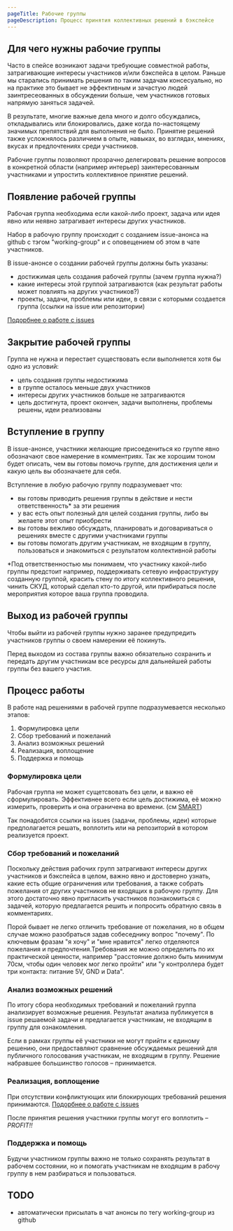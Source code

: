 ```yaml
---
pageTitle: Рабочие группы
pageDescription: Процесс принятия коллективных решений в бэкспейсе
---
```


## Для чего нужны рабочие группы

Часто в спейсе возникают задачи требующие совместной работы, затрагивающие интересы участников и/или бэкспейса в целом. Раньше мы старались принимать решения по таким задачам консесуально, но на практике это бывает не эффективным и зачастую людей заинтресеованных в обсуждении больше, чем участников готовых напрямую заняться задачей.

В результате, многие важные дела много и долго обсуждались, откладывались или блокировались, даже когда по-настоящему значимых препятствий для выполнения не было. Принятие решений также усложнялось различием в опыте, навыках, во взглядах, мнениях, вкусах и предпочтениях среди участников.

Рабочие группы позволяют прозрачно делегировать решение вопросов в конкретной области (например интерьер) заинтересованным участниками и упростить коллективное принятие решений.

## Появление рабочей группы

Рабочая группа необходима если какой-либо проект, задача или идея явно или неявно затрагивает интересы других участников.

Набор в рабочую группу происходит с созданием issue-анонса на github с тэгом "working-group" и с оповещением об этом в чате участников.

В issue-анонсе о создании рабочей группы должны быть указаны:

- достижимая цель создания рабочей группы (зачем группа нужна?)
- какие интересы этой группой затрагиваются (как результат работы может повлиять на других участников?)
- проекты, задачи, проблемы или идеи, в связи с которыми создается группа (ссылки на issue или репозитории)

[Подорбнее о работе с issues](./issue-rules.md)

## Закрытие рабочей группы

Группа не нужна и перестает существовать если выполняется хотя бы одно из условий:

- цель создания группы недостижима
- в группе осталось меньше двух участников
- интересы других участников больше не затрагиваются
- цель достигнута, проект окончен, задачи выполнены, проблемы решены, идеи реализованы
 
## Вступление в группу

В issue-анонсе, участники желающие присоедениться ко группе явно обозначают свое намерение в комментриях. Так же хорошим тоном будет описать, чем вы готовы помочь группе, для достижения цели и какую цель вы обозначаете для себя.

Вступление в любую рабочую группу подразумевает что:

- вы готовы приводить решения группы в действие и нести ответственность* за эти решения
- у вас есть опыт полезный для целей создания группы, либо вы желаете этот опыт приобрести
- вы готовы вежливо обсуждать, планировать и договариваться о решениях вместе с другими участниками группы
- вы готовы помогать другим участникам, не входящим в группу, пользоваться и знакомиться с результатом коллективной работы

*Под ответственностью мы понимаем, что участнику какой-либо группы предстоит например, поддерживать сетевую инфраструктуру созданную группой, красить стену по итогу коллективного решения, чинить СКУД, который сделал кто-то другой, или прибираться после мероприятия которое ваша группа проводила.

## Выход из рабочей группы

Чтобы выйти из рабочей группы нужно заранее предупредить участников группы о своем намерении её покинуть.

Перед выходом из состава группы важно обязательно сохранить и передать другим участникам все ресурсы для дальнейшей работы группы без вашего участия.

## Процесс работы

В работе над решениями в рабочей группе подразумевается несколько этапов:

1. Формулировка цели
2. Сбор требований и пожеланий
3. Анализ возможных решений
4. Реализация, воплощение
5. Поддержка и помощь

### Формулировка цели

Рабочая группа не может сущетсвовать без цели, и важно её сформулировать. Эффективнее всего если цель достижима, её можно измерить, проверить и она ограничена во времени. (см [SMART](https://ru.wikipedia.org/wiki/SMART))

Так понадобятся ссылки на issues (задачи, проблемы, идеи) которые предполагается решать, воплотить или на репозиторий в котором реализуется проект.

### Сбор требований и пожеланий

Поскольку действия рабочих групп затрагивают интересы других участников и бэкспейса в целом, важно явно и достоверно узнать, какие есть общие ограничения или требования, а также собрать пожелания от других участников не входящих в рабочую группу. Для этого достаточно явно пригласить участников познакомиться с задачей, которую предлагается решить и попросить обратную связь в комментариях. 

Порой бывает не легко отличить требование от пожелания, но в общем случае можно разобраться задав собеседнику вопрос "почему". По ключевым фразам "я хочу" и "мне нравится" легко отделяются пожелания и предпочтения.Требования же можно определить по их практической ценности, например "расстояние должно быть минимум 70см, чтобы один человек мог легко пройти" или "у контроллера будет три контакта: питание 5V, GND и Data". 

### Анализ возможных решений

По итогу сбора необходимых требований и пожеланий группа анализирует возможные решения. Результат анализа публикуется в issue решаемой задачи и предлагается участникам, не входящим в группу для ознакомления.

Если в рамках группы её участники не могут прийти к единому решению, они предоставляют сравнение обсуждаемых решений для публичного голосования участникам, не входящим в группу. Решение набравшее большинство голосов – принимается.

### Реализация, воплощение

При отсутствии конфликтующих или блокирующих требований решения принимаются. [Подорбнее о работе с issues](./issue-rules.md)

После принятия решения участники группы могут его воплотить – *PROFIT!!*

### Поддержка и помощь

Будучи участником группы важно не только сохранять результат в рабочем состоянии, но и помогать участникам не входящим в рабочу группу в нем разбираться и пользоваться.


## TODO
- автоматически присылать в чат анонсы по тегу working-group из github

